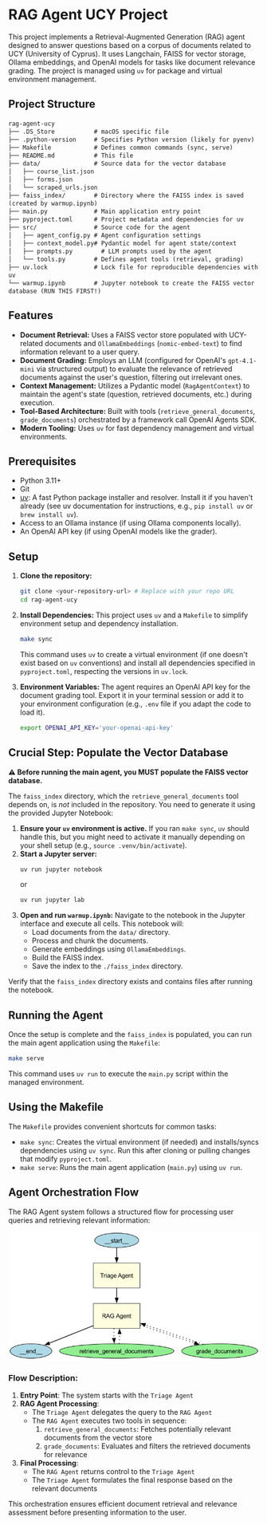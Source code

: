 # RAG Agent UCY Project

This project implements a Retrieval-Augmented Generation (RAG) agent designed to answer questions based on a corpus of documents related to UCY (University of Cyprus). It uses Langchain, FAISS for vector storage, Ollama embeddings, and OpenAI models for tasks like document relevance grading. The project is managed using `uv` for package and virtual environment management.

## Project Structure

```
rag-agent-ucy
├── .DS_Store           # macOS specific file
├── .python-version     # Specifies Python version (likely for pyenv)
├── Makefile            # Defines common commands (sync, serve)
├── README.md           # This file
├── data/               # Source data for the vector database
│   ├── course_list.json
│   ├── forms.json
│   └── scraped_urls.json
├── faiss_index/        # Directory where the FAISS index is saved (created by warmup.ipynb)
├── main.py             # Main application entry point
├── pyproject.toml      # Project metadata and dependencies for uv
├── src/                # Source code for the agent
│   ├── agent_config.py # Agent configuration settings
│   ├── context_model.py# Pydantic model for agent state/context
│   ├── prompts.py        # LLM prompts used by the agent
│   └── tools.py        # Defines agent tools (retrieval, grading)
├── uv.lock             # Lock file for reproducible dependencies with uv
└── warmup.ipynb        # Jupyter notebook to create the FAISS vector database (RUN THIS FIRST!)
```

## Features

*   **Document Retrieval:** Uses a FAISS vector store populated with UCY-related documents and `OllamaEmbeddings` (`nomic-embed-text`) to find information relevant to a user query.
*   **Document Grading:** Employs an LLM (configured for OpenAI's `gpt-4.1-mini` via structured output) to evaluate the relevance of retrieved documents against the user's question, filtering out irrelevant ones.
*   **Context Management:** Utilizes a Pydantic model (`RagAgentContext`) to maintain the agent's state (question, retrieved documents, etc.) during execution.
*   **Tool-Based Architecture:** Built with tools (`retrieve_general_documents`, `grade_documents`) orchestrated by a framework call OpenAI Agents SDK.
*   **Modern Tooling:** Uses `uv` for fast dependency management and virtual environments.

## Prerequisites

*   Python 3.11+
*   Git
*   [uv](https://github.com/astral-sh/uv): A fast Python package installer and resolver. Install it if you haven't already (see uv documentation for instructions, e.g., `pip install uv` or `brew install uv`).
*   Access to an Ollama instance (if using Ollama components locally).
*   An OpenAI API key (if using OpenAI models like the grader).

## Setup

1.  **Clone the repository:**
    ```bash
    git clone <your-repository-url> # Replace with your repo URL
    cd rag-agent-ucy
    ```

2.  **Install Dependencies:**
    This project uses `uv` and a `Makefile` to simplify environment setup and dependency installation.
    ```bash
    make sync
    ```
    This command uses `uv` to create a virtual environment (if one doesn't exist based on `uv` conventions) and install all dependencies specified in `pyproject.toml`, respecting the versions in `uv.lock`.

3.  **Environment Variables:**
    The agent requires an OpenAI API key for the document grading tool. Export it in your terminal session or add it to your environment configuration (e.g., `.env` file if you adapt the code to load it).
    ```bash
    export OPENAI_API_KEY='your-openai-api-key'
    ```

## Crucial Step: Populate the Vector Database

**⚠️ Before running the main agent, you MUST populate the FAISS vector database.**

The `faiss_index` directory, which the `retrieve_general_documents` tool depends on, is *not* included in the repository. You need to generate it using the provided Jupyter Notebook:

1.  **Ensure your `uv` environment is active.** If you ran `make sync`, `uv` should handle this, but you might need to activate it manually depending on your shell setup (e.g., `source .venv/bin/activate`).
2.  **Start a Jupyter server:**
    ```bash
    uv run jupyter notebook
    ```
    or
    ```bash
    uv run jupyter lab
    ```
3.  **Open and run `warmup.ipynb`:** Navigate to the notebook in the Jupyter interface and execute all cells. This notebook will:
    *   Load documents from the `data/` directory.
    *   Process and chunk the documents.
    *   Generate embeddings using `OllamaEmbeddings`.
    *   Build the FAISS index.
    *   Save the index to the `./faiss_index` directory.

Verify that the `faiss_index` directory exists and contains files after running the notebook.

## Running the Agent

Once the setup is complete and the `faiss_index` is populated, you can run the main agent application using the `Makefile`:

```bash
make serve
```

This command uses `uv run` to execute the `main.py` script within the managed environment.

## Using the Makefile

The `Makefile` provides convenient shortcuts for common tasks:

*   `make sync`: Creates the virtual environment (if needed) and installs/syncs dependencies using `uv sync`. Run this after cloning or pulling changes that modify `pyproject.toml`.
*   `make serve`: Runs the main agent application (`main.py`) using `uv run`.

## Agent Orchestration Flow

The RAG Agent system follows a structured flow for processing user queries and retrieving relevant information:

![Agent Orchestration Flow](agent_graph.png)

### Flow Description:

1. **Entry Point**: The system starts with the `Triage Agent`
2. **RAG Agent Processing**:
   - The `Triage Agent` delegates the query to the `RAG Agent`
   - The `RAG Agent` executes two tools in sequence:
     1. `retrieve_general_documents`: Fetches potentially relevant documents from the vector store
     2. `grade_documents`: Evaluates and filters the retrieved documents for relevance
3. **Final Processing**: 
   - The `RAG Agent` returns control to the `Triage Agent`
   - The `Triage Agent` formulates the final response based on the relevant documents

This orchestration ensures efficient document retrieval and relevance assessment before presenting information to the user.

